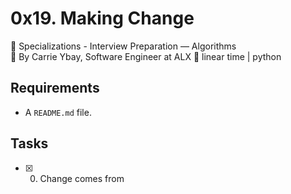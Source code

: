 # 0x19. Making Change
:open_file_folder: Specializations - Interview Preparation ― Algorithms  
:bust_in_silhouette: By Carrie Ybay, Software Engineer at ALX
:bookmark: linear time | python

## Requirements
* A ```README.md``` file.

## Tasks
* [x] 0. Change comes from
